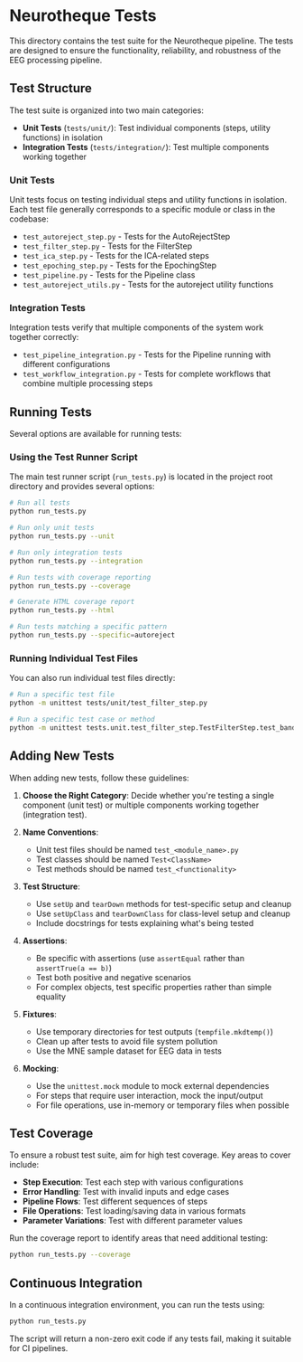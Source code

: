 # Neurotheque Tests

This directory contains the test suite for the Neurotheque pipeline. The tests are designed to ensure the functionality, reliability, and robustness of the EEG processing pipeline.

## Test Structure

The test suite is organized into two main categories:

- **Unit Tests** (`tests/unit/`): Test individual components (steps, utility functions) in isolation
- **Integration Tests** (`tests/integration/`): Test multiple components working together

### Unit Tests

Unit tests focus on testing individual steps and utility functions in isolation. Each test file generally corresponds to a specific module or class in the codebase:

- `test_autoreject_step.py` - Tests for the AutoRejectStep
- `test_filter_step.py` - Tests for the FilterStep
- `test_ica_step.py` - Tests for the ICA-related steps
- `test_epoching_step.py` - Tests for the EpochingStep
- `test_pipeline.py` - Tests for the Pipeline class
- `test_autoreject_utils.py` - Tests for the autoreject utility functions

### Integration Tests

Integration tests verify that multiple components of the system work together correctly:

- `test_pipeline_integration.py` - Tests for the Pipeline running with different configurations
- `test_workflow_integration.py` - Tests for complete workflows that combine multiple processing steps

## Running Tests

Several options are available for running tests:

### Using the Test Runner Script

The main test runner script (`run_tests.py`) is located in the project root directory and provides several options:

```bash
# Run all tests
python run_tests.py

# Run only unit tests
python run_tests.py --unit

# Run only integration tests
python run_tests.py --integration

# Run tests with coverage reporting
python run_tests.py --coverage

# Generate HTML coverage report
python run_tests.py --html

# Run tests matching a specific pattern
python run_tests.py --specific=autoreject
```

### Running Individual Test Files

You can also run individual test files directly:

```bash
# Run a specific test file
python -m unittest tests/unit/test_filter_step.py

# Run a specific test case or method
python -m unittest tests.unit.test_filter_step.TestFilterStep.test_bandpass_filter
```

## Adding New Tests

When adding new tests, follow these guidelines:

1. **Choose the Right Category**: Decide whether you're testing a single component (unit test) or multiple components working together (integration test).

2. **Name Conventions**:
   - Unit test files should be named `test_<module_name>.py`
   - Test classes should be named `Test<ClassName>`
   - Test methods should be named `test_<functionality>`

3. **Test Structure**:
   - Use `setUp` and `tearDown` methods for test-specific setup and cleanup
   - Use `setUpClass` and `tearDownClass` for class-level setup and cleanup
   - Include docstrings for tests explaining what's being tested

4. **Assertions**:
   - Be specific with assertions (use `assertEqual` rather than `assertTrue(a == b)`)
   - Test both positive and negative scenarios
   - For complex objects, test specific properties rather than simple equality

5. **Fixtures**:
   - Use temporary directories for test outputs (`tempfile.mkdtemp()`)
   - Clean up after tests to avoid file system pollution
   - Use the MNE sample dataset for EEG data in tests

6. **Mocking**:
   - Use the `unittest.mock` module to mock external dependencies
   - For steps that require user interaction, mock the input/output
   - For file operations, use in-memory or temporary files when possible

## Test Coverage

To ensure a robust test suite, aim for high test coverage. Key areas to cover include:

- **Step Execution**: Test each step with various configurations
- **Error Handling**: Test with invalid inputs and edge cases
- **Pipeline Flows**: Test different sequences of steps
- **File Operations**: Test loading/saving data in various formats
- **Parameter Variations**: Test with different parameter values

Run the coverage report to identify areas that need additional testing:

```bash
python run_tests.py --coverage
```

## Continuous Integration

In a continuous integration environment, you can run the tests using:

```bash
python run_tests.py
```

The script will return a non-zero exit code if any tests fail, making it suitable for CI pipelines. 